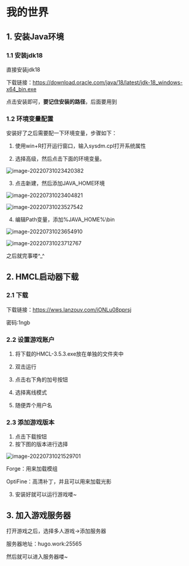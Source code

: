 # 我的世界

## 1. 安装Java环境

### 1.1 安装jdk18

直接安装jdk18

下载链接：https://download.oracle.com/java/18/latest/jdk-18_windows-x64_bin.exe

点击安装即可，**要记住安装的路径**，后面要用到

### 1.2 环境变量配置

安装好了之后需要配一下环境变量，步骤如下：

1. 使用win+R打开运行窗口，输入sysdm.cpl打开系统属性

2. 选择高级，然后点击下面的环境变量。

![image-20220731023420382](/image/我的世界/image-20220731023420382.png)

3. 点击新建，然后添加JAVA_HOME环境

![image-20220731023404821](/image/我的世界/image-20220731023404821.png)

![image-20220731023527542](/image/我的世界/image-20220731023527542.png)

4. 编辑Path变量，添加%JAVA_HOME%\bin

![image-20220731023654910](/image/我的世界/image-20220731023654910.png)

![image-20220731023712767](/image/我的世界/image-20220731023712767.png)

之后就完事喽^_^

## 2. HMCL启动器下载

### 2.1 下载

下载链接：https://wws.lanzouv.com/iONLu08pprsj

密码:1ngb

### 2.2 设置游戏账户

1. 将下载的HMCL-3.5.3.exe放在单独的文件夹中

2. 双击运行
3. 点击右下角的加号按钮
4. 选择离线模式
5. 随便弄个用户名

### 2.3 添加游戏版本

1. 点击下载按钮
2. 按下图的版本进行选择

![image-20220731021529701](/image/我的世界/image-20220731021529701.png)

Forge：用来加载模组

OptiFine：高清补丁，并且可以用来加载光影

3. 安装好就可以运行游戏喽~

## 3. 加入游戏服务器

打开游戏之后，选择多人游戏->添加服务器

服务器地址：hugo.work:25565

然后就可以进入服务器喽~

